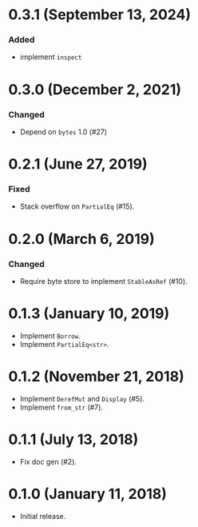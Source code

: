# 0.3.1 (September 13, 2024)

### Added
- implement `inspect`

# 0.3.0 (December 2, 2021)

### Changed
- Depend on `bytes` 1.0 (#27)

# 0.2.1 (June 27, 2019)

### Fixed
- Stack overflow on `PartialEq` (#15).

# 0.2.0 (March 6, 2019)

### Changed
- Require byte store to implement `StableAsRef` (#10).

# 0.1.3 (January 10, 2019)

* Implement `Borrow`.
* Implement `PartialEq<str>`.

# 0.1.2 (November 21, 2018)

* Implement `DerefMut` and `Display` (#5).
* Implement `from_str` (#7).

# 0.1.1 (July 13, 2018)

* Fix doc gen (#2).

# 0.1.0 (January 11, 2018)

* Initial release.

